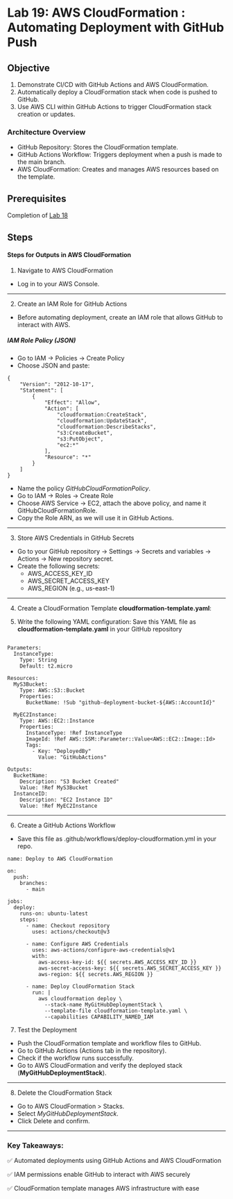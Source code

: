 # Lab 19: AWS CloudFormation : Automating Deployment with GitHub Push
## Objective

1. Demonstrate CI/CD with GitHub Actions and AWS CloudFormation.
2. Automatically deploy a CloudFormation stack when code is pushed to GitHub.
3. Use AWS CLI within GitHub Actions to trigger CloudFormation stack creation or updates.


### Architecture Overview
- GitHub Repository: Stores the CloudFormation template.
- GitHub Actions Workflow: Triggers deployment when a push is made to the main branch.
- AWS CloudFormation: Creates and manages AWS resources based on the template.

## Prerequisites

Completion of [Lab 18](../Lab%2011/README.md)

## Steps

#### Steps for Outputs in AWS CloudFormation
1. Navigate to AWS CloudFormation

- Log in to your AWS Console.
---

2. Create an IAM Role for GitHub Actions
- Before automating deployment, create an IAM role that allows GitHub to interact with AWS.
##### IAM Role Policy (JSON)
- Go to IAM → Policies → Create Policy
- Choose JSON and paste:
```
{
    "Version": "2012-10-17",
    "Statement": [
        {
            "Effect": "Allow",
            "Action": [
                "cloudformation:CreateStack",
                "cloudformation:UpdateStack",
                "cloudformation:DescribeStacks",
                "s3:CreateBucket",
                "s3:PutObject",
                "ec2:*"
            ],
            "Resource": "*"
        }
    ]
}

```
- Name the policy *GitHubCloudFormationPolicy*.
- Go to IAM → Roles → Create Role
- Choose AWS Service → EC2, attach the above policy, and name it GitHubCloudFormationRole.
- Copy the Role ARN, as we will use it in GitHub Actions.
---
3. Store AWS Credentials in GitHub Secrets

- Go to your GitHub repository → Settings → Secrets and variables → Actions → New repository secret.
- Create the following secrets:
    - AWS_ACCESS_KEY_ID
    - AWS_SECRET_ACCESS_KEY
    - AWS_REGION (e.g., us-east-1)
---

4. Create a CloudFormation Template **cloudformation-template.yaml**:

5. Write the following YAML configuration:
Save this YAML file as **cloudformation-template.yaml** in your GitHub repository
```

Parameters:
  InstanceType:
    Type: String
    Default: t2.micro

Resources:
  MyS3Bucket:
    Type: AWS::S3::Bucket
    Properties:
      BucketName: !Sub "github-deployment-bucket-${AWS::AccountId}"

  MyEC2Instance:
    Type: AWS::EC2::Instance
    Properties:
      InstanceType: !Ref InstanceType
      ImageId: !Ref AWS::SSM::Parameter::Value<AWS::EC2::Image::Id>
      Tags:
        - Key: "DeployedBy"
          Value: "GitHubActions"

Outputs:
  BucketName:
    Description: "S3 Bucket Created"
    Value: !Ref MyS3Bucket
  InstanceID:
    Description: "EC2 Instance ID"
    Value: !Ref MyEC2Instance

```  
---
6. Create a GitHub Actions Workflow
- Save this file as .github/workflows/deploy-cloudformation.yml in your repo.
```
name: Deploy to AWS CloudFormation

on:
  push:
    branches:
      - main

jobs:
  deploy:
    runs-on: ubuntu-latest
    steps:
      - name: Checkout repository
        uses: actions/checkout@v3

      - name: Configure AWS Credentials
        uses: aws-actions/configure-aws-credentials@v1
        with:
          aws-access-key-id: ${{ secrets.AWS_ACCESS_KEY_ID }}
          aws-secret-access-key: ${{ secrets.AWS_SECRET_ACCESS_KEY }}
          aws-region: ${{ secrets.AWS_REGION }}

      - name: Deploy CloudFormation Stack
        run: |
          aws cloudformation deploy \
            --stack-name MyGitHubDeploymentStack \
            --template-file cloudformation-template.yaml \
            --capabilities CAPABILITY_NAMED_IAM
```
7. Test the Deployment
- Push the CloudFormation template and workflow files to GitHub.
- Go to GitHub Actions (Actions tab in the repository).
- Check if the workflow runs successfully.
- Go to AWS CloudFormation and verify the deployed stack (**MyGitHubDeploymentStack**).
---

8. Delete the CloudFormation Stack

- Go to AWS CloudFormation > Stacks.
- Select *MyGitHubDeploymentStack*.
- Click Delete and confirm.
---

### Key Takeaways:

✅ Automated deployments using GitHub Actions and AWS CloudFormation

✅ IAM permissions enable GitHub to interact with AWS securely

✅ CloudFormation template manages AWS infrastructure with ease
